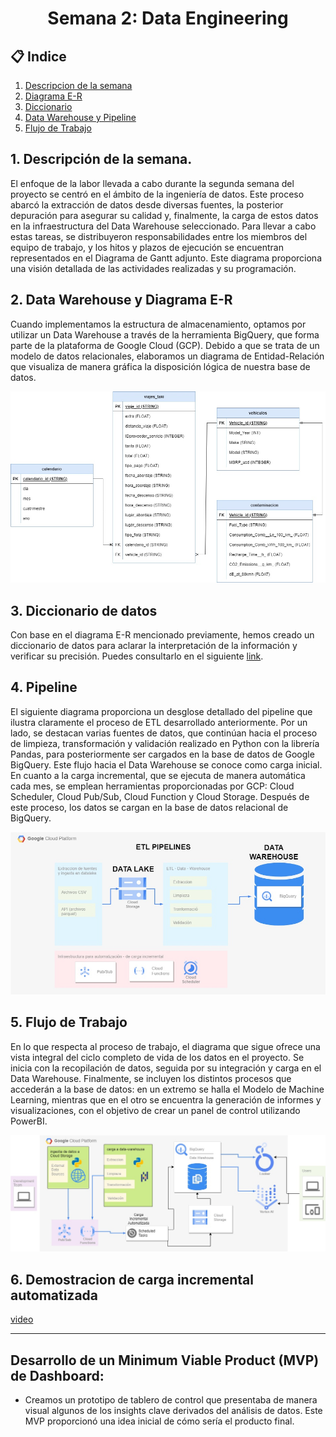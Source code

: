 <h1 align="center">  Semana 2: Data Engineering </h1>

## 📋 Indice
1. [Descripcion de la semana](#descripcion)
2. [Diagrama E-R](#e-r)
3. [Diccionario](#dicc)
4. [Data Warehouse y Pipeline](#dw)
5. [Flujo de Trabajo](#workflow)

## 1. Descripción de la semana. <a name="descripcion"></a>

El enfoque de la labor llevada a cabo durante la segunda semana del proyecto se centró en el ámbito de la ingeniería de datos. Este proceso abarcó la extracción de datos desde diversas fuentes, la posterior depuración para asegurar su calidad y, finalmente, la carga de estos datos en la infraestructura del Data Warehouse seleccionado. Para llevar a cabo estas tareas, se distribuyeron responsabilidades entre los miembros del equipo de trabajo, y los hitos y plazos de ejecución se encuentran representados en el Diagrama de Gantt adjunto. Este diagrama proporciona una visión detallada de las actividades realizadas y su programación.


## 2. Data Warehouse y Diagrama E-R <a name="e-r"></a>
Cuando implementamos la estructura de almacenamiento, optamos por utilizar un Data Warehouse a través de la herramienta BigQuery, que forma parte de la plataforma de Google Cloud (GCP). Debido a que se trata de un modelo de datos relacionales, elaboramos un diagrama de Entidad-Relación que visualiza de manera gráfica la disposición lógica de nuestra base de datos.


![ETL](https://github.com/Blackie279/Taxis-CO2/blob/main/src/modeloER.drawio.jpg)

## 3. Diccionario de datos <a name="dicc"></a>

Con base en el diagrama E-R mencionado previamente, hemos creado un diccionario de datos para aclarar la interpretación de la información y verificar su precisión. Puedes consultarlo en el siguiente <a href="https://docs.google.com/spreadsheets/d/1_pxZQv3JRjj9DHeybBydsopLY19l4C56_gNALMMu5KQ/edit#gid=0">link</a>.


## 4. Pipeline <a name="dw"></a>

El siguiente diagrama proporciona un desglose detallado del pipeline que ilustra claramente el proceso de ETL desarrollado anteriormente. Por un lado, se destacan varias fuentes de datos, que continúan hacia el proceso de limpieza, transformación y validación realizado en Python con la librería Pandas, para posteriormente ser cargados en la base de datos de Google BigQuery. Este flujo hacia el Data Warehouse se conoce como carga inicial. En cuanto a la carga incremental, que se ejecuta de manera automática cada mes, se emplean herramientas proporcionadas por GCP: Cloud Scheduler, Cloud Pub/Sub, Cloud Function y Cloud Storage. Después de este proceso, los datos se cargan en la base de datos relacional de BigQuery.

![ETL](https://github.com/Blackie279/Taxis-CO2/blob/main/src/ETL.drawio.jpg)

## 5. Flujo de Trabajo <a name="workflow"></a>

En lo que respecta al proceso de trabajo, el diagrama que sigue ofrece una vista integral del ciclo completo de vida de los datos en el proyecto. Se inicia con la recopilación de datos, seguida por su integración y carga en el Data Warehouse. Finalmente, se incluyen los distintos procesos que accederán a la base de datos: en un extremo se halla el Modelo de Machine Learning, mientras que en el otro se encuentra la generación de informes y visualizaciones, con el objetivo de crear un panel de control utilizando PowerBI.

![link](https://github.com/Blackie279/Taxis-CO2/blob/main/src/flujo_del_dato.drawio.jpg)

## 6. Demostracion de carga incremental automatizada
[video](https://drive.google.com/drive/folders/1SScuaGZbWpoKabwg9Mp-PzlWGMCdwqzF)

--------------------------------------------------------------------------------------------------------------------------------------------------------------

## **Desarrollo de un Minimum Viable Product (MVP) de Dashboard:**
   - Creamos un prototipo de tablero de control que presentaba de manera visual algunos de los insights clave derivados del análisis de datos. Este MVP proporcionó una idea inicial de cómo sería el producto final.


